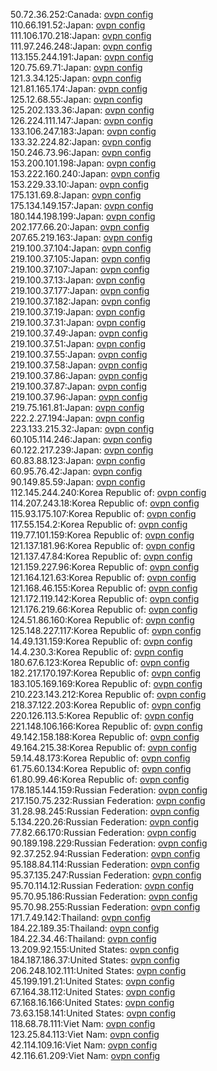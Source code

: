 50.72.36.252:Canada: [ovpn config](vpn/50_72_36_252.ovpn)  
110.66.191.52:Japan: [ovpn config](vpn/110_66_191_52.ovpn)  
111.106.170.218:Japan: [ovpn config](vpn/111_106_170_218.ovpn)  
111.97.246.248:Japan: [ovpn config](vpn/111_97_246_248.ovpn)  
113.155.244.191:Japan: [ovpn config](vpn/113_155_244_191.ovpn)  
120.75.69.71:Japan: [ovpn config](vpn/120_75_69_71.ovpn)  
121.3.34.125:Japan: [ovpn config](vpn/121_3_34_125.ovpn)  
121.81.165.174:Japan: [ovpn config](vpn/121_81_165_174.ovpn)  
125.12.68.55:Japan: [ovpn config](vpn/125_12_68_55.ovpn)  
125.202.133.36:Japan: [ovpn config](vpn/125_202_133_36.ovpn)  
126.224.111.147:Japan: [ovpn config](vpn/126_224_111_147.ovpn)  
133.106.247.183:Japan: [ovpn config](vpn/133_106_247_183.ovpn)  
133.32.224.82:Japan: [ovpn config](vpn/133_32_224_82.ovpn)  
150.246.73.96:Japan: [ovpn config](vpn/150_246_73_96.ovpn)  
153.200.101.198:Japan: [ovpn config](vpn/153_200_101_198.ovpn)  
153.222.160.240:Japan: [ovpn config](vpn/153_222_160_240.ovpn)  
153.229.33.10:Japan: [ovpn config](vpn/153_229_33_10.ovpn)  
175.131.69.8:Japan: [ovpn config](vpn/175_131_69_8.ovpn)  
175.134.149.157:Japan: [ovpn config](vpn/175_134_149_157.ovpn)  
180.144.198.199:Japan: [ovpn config](vpn/180_144_198_199.ovpn)  
202.177.66.20:Japan: [ovpn config](vpn/202_177_66_20.ovpn)  
207.65.219.163:Japan: [ovpn config](vpn/207_65_219_163.ovpn)  
219.100.37.104:Japan: [ovpn config](vpn/219_100_37_104.ovpn)  
219.100.37.105:Japan: [ovpn config](vpn/219_100_37_105.ovpn)  
219.100.37.107:Japan: [ovpn config](vpn/219_100_37_107.ovpn)  
219.100.37.13:Japan: [ovpn config](vpn/219_100_37_13.ovpn)  
219.100.37.177:Japan: [ovpn config](vpn/219_100_37_177.ovpn)  
219.100.37.182:Japan: [ovpn config](vpn/219_100_37_182.ovpn)  
219.100.37.19:Japan: [ovpn config](vpn/219_100_37_19.ovpn)  
219.100.37.31:Japan: [ovpn config](vpn/219_100_37_31.ovpn)  
219.100.37.49:Japan: [ovpn config](vpn/219_100_37_49.ovpn)  
219.100.37.51:Japan: [ovpn config](vpn/219_100_37_51.ovpn)  
219.100.37.55:Japan: [ovpn config](vpn/219_100_37_55.ovpn)  
219.100.37.58:Japan: [ovpn config](vpn/219_100_37_58.ovpn)  
219.100.37.86:Japan: [ovpn config](vpn/219_100_37_86.ovpn)  
219.100.37.87:Japan: [ovpn config](vpn/219_100_37_87.ovpn)  
219.100.37.96:Japan: [ovpn config](vpn/219_100_37_96.ovpn)  
219.75.161.81:Japan: [ovpn config](vpn/219_75_161_81.ovpn)  
222.2.27.194:Japan: [ovpn config](vpn/222_2_27_194.ovpn)  
223.133.215.32:Japan: [ovpn config](vpn/223_133_215_32.ovpn)  
60.105.114.246:Japan: [ovpn config](vpn/60_105_114_246.ovpn)  
60.122.217.239:Japan: [ovpn config](vpn/60_122_217_239.ovpn)  
60.83.88.123:Japan: [ovpn config](vpn/60_83_88_123.ovpn)  
60.95.76.42:Japan: [ovpn config](vpn/60_95_76_42.ovpn)  
90.149.85.59:Japan: [ovpn config](vpn/90_149_85_59.ovpn)  
112.145.244.240:Korea Republic of: [ovpn config](vpn/112_145_244_240.ovpn)  
114.207.243.18:Korea Republic of: [ovpn config](vpn/114_207_243_18.ovpn)  
115.93.175.107:Korea Republic of: [ovpn config](vpn/115_93_175_107.ovpn)  
117.55.154.2:Korea Republic of: [ovpn config](vpn/117_55_154_2.ovpn)  
119.77.101.159:Korea Republic of: [ovpn config](vpn/119_77_101_159.ovpn)  
121.137.181.96:Korea Republic of: [ovpn config](vpn/121_137_181_96.ovpn)  
121.137.47.84:Korea Republic of: [ovpn config](vpn/121_137_47_84.ovpn)  
121.159.227.96:Korea Republic of: [ovpn config](vpn/121_159_227_96.ovpn)  
121.164.121.63:Korea Republic of: [ovpn config](vpn/121_164_121_63.ovpn)  
121.168.46.155:Korea Republic of: [ovpn config](vpn/121_168_46_155.ovpn)  
121.172.119.142:Korea Republic of: [ovpn config](vpn/121_172_119_142.ovpn)  
121.176.219.66:Korea Republic of: [ovpn config](vpn/121_176_219_66.ovpn)  
124.51.86.160:Korea Republic of: [ovpn config](vpn/124_51_86_160.ovpn)  
125.148.227.117:Korea Republic of: [ovpn config](vpn/125_148_227_117.ovpn)  
14.49.131.159:Korea Republic of: [ovpn config](vpn/14_49_131_159.ovpn)  
14.4.230.3:Korea Republic of: [ovpn config](vpn/14_4_230_3.ovpn)  
180.67.6.123:Korea Republic of: [ovpn config](vpn/180_67_6_123.ovpn)  
182.217.170.197:Korea Republic of: [ovpn config](vpn/182_217_170_197.ovpn)  
183.105.169.169:Korea Republic of: [ovpn config](vpn/183_105_169_169.ovpn)  
210.223.143.212:Korea Republic of: [ovpn config](vpn/210_223_143_212.ovpn)  
218.37.122.203:Korea Republic of: [ovpn config](vpn/218_37_122_203.ovpn)  
220.126.113.5:Korea Republic of: [ovpn config](vpn/220_126_113_5.ovpn)  
221.148.106.166:Korea Republic of: [ovpn config](vpn/221_148_106_166.ovpn)  
49.142.158.188:Korea Republic of: [ovpn config](vpn/49_142_158_188.ovpn)  
49.164.215.38:Korea Republic of: [ovpn config](vpn/49_164_215_38.ovpn)  
59.14.48.173:Korea Republic of: [ovpn config](vpn/59_14_48_173.ovpn)  
61.75.60.134:Korea Republic of: [ovpn config](vpn/61_75_60_134.ovpn)  
61.80.99.46:Korea Republic of: [ovpn config](vpn/61_80_99_46.ovpn)  
178.185.144.159:Russian Federation: [ovpn config](vpn/178_185_144_159.ovpn)  
217.150.75.232:Russian Federation: [ovpn config](vpn/217_150_75_232.ovpn)  
31.28.98.245:Russian Federation: [ovpn config](vpn/31_28_98_245.ovpn)  
5.134.220.26:Russian Federation: [ovpn config](vpn/5_134_220_26.ovpn)  
77.82.66.170:Russian Federation: [ovpn config](vpn/77_82_66_170.ovpn)  
90.189.198.229:Russian Federation: [ovpn config](vpn/90_189_198_229.ovpn)  
92.37.252.94:Russian Federation: [ovpn config](vpn/92_37_252_94.ovpn)  
95.188.84.114:Russian Federation: [ovpn config](vpn/95_188_84_114.ovpn)  
95.37.135.247:Russian Federation: [ovpn config](vpn/95_37_135_247.ovpn)  
95.70.114.12:Russian Federation: [ovpn config](vpn/95_70_114_12.ovpn)  
95.70.95.186:Russian Federation: [ovpn config](vpn/95_70_95_186.ovpn)  
95.70.98.255:Russian Federation: [ovpn config](vpn/95_70_98_255.ovpn)  
171.7.49.142:Thailand: [ovpn config](vpn/171_7_49_142.ovpn)  
184.22.189.35:Thailand: [ovpn config](vpn/184_22_189_35.ovpn)  
184.22.34.46:Thailand: [ovpn config](vpn/184_22_34_46.ovpn)  
13.209.92.155:United States: [ovpn config](vpn/13_209_92_155.ovpn)  
184.187.186.37:United States: [ovpn config](vpn/184_187_186_37.ovpn)  
206.248.102.111:United States: [ovpn config](vpn/206_248_102_111.ovpn)  
45.199.191.21:United States: [ovpn config](vpn/45_199_191_21.ovpn)  
67.164.38.112:United States: [ovpn config](vpn/67_164_38_112.ovpn)  
67.168.16.166:United States: [ovpn config](vpn/67_168_16_166.ovpn)  
73.63.158.141:United States: [ovpn config](vpn/73_63_158_141.ovpn)  
118.68.78.111:Viet Nam: [ovpn config](vpn/118_68_78_111.ovpn)  
123.25.84.113:Viet Nam: [ovpn config](vpn/123_25_84_113.ovpn)  
42.114.109.16:Viet Nam: [ovpn config](vpn/42_114_109_16.ovpn)  
42.116.61.209:Viet Nam: [ovpn config](vpn/42_116_61_209.ovpn)  
